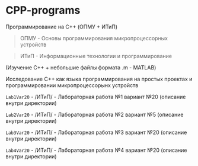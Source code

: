 # CPP-programs
Программирование на C++ (ОПМУ + ИТиП)

> ОПМУ - Основы программирования микропроцессорных устройств

> ИТиП - Информационные технологии и программирование

(Изучение С++ + небольшие файлы формата .m - MATLAB)

Исследование С++ как языка программирования на простых проектах и программировании микропроцессорынх устройств

`Lab1Var20` - /ИТиП/ - Лабораторная работа №1 вариант №20 (описание внутри директории)

`Lab2Var20` - /ИТиП/ - Лабораторная работа №2 вариант №5 (описание внутри директории)

`Lab3Var20` - /ИТиП/ - Лабораторная работа №3 вариант №20 (описание внутри директории)

`Lab4Var20` - /ИТиП/ - Лабораторная работа №4 вариант №20 (описание внутри директории)